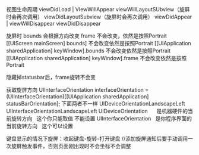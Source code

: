 视图生命周期
viewDidLoad
|
VIewWillAppear
viewWillLayoutSUbview（旋屏时会再次调用）
viewDidLayoutSubview（旋屏时会再次调用）
viewDidAppear
|
viewWillDisappear
viewDidDisappear

旋屏时
bounds 会根据方向改变
frame 不会改变，依然是按照Portrait
[[UIScreen mainScreen] bounds]                       不会改变依然是按照Portrait
[[UIApplication sharedApplication] keyWindow].bounds 不会改变依然是按照Portrait
[[UIApplication sharedApplication] keyWindow].frame 不会改变依然是按照Portrait

隐藏掉statusbar后，frame旋转不会变

获取旋屏方向
UIInterfaceOrientation interfaceOrientation = (UIInterfaceOrientation)[[UIApplication sharedApplication] statusBarOrientation];
下面两者不一样
UIDeviceOrientationLandscapeLeft
UIInterfaceOrientationLandscapeLeft
UIDeviceOrientation      是机器硬件的当前旋转方向   这个你只能取值 不能设置
UIInterfaceOrientation   是你程序界面的当前旋转方向   这个可以设置

键盘显示的情况下旋屏：收起键盘-旋转-打开键盘
//添加旋屏通知后要手动调用一次旋屏触发事件，否则页面刚出现时不会坐标不会调整
